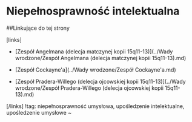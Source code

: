 # Niepełnosprawność intelektualna





##Linkujące do tej strony

[links]

- [Zespół Angelmana (delecja matczynej kopii 15q11-13)](../Wady wrodzone/Zespół Angelmana (delecja matczynej kopii 15q11-13).md)

- [Zespół Cockayne'a](../Wady wrodzone/Zespół Cockayne'a.md)

- [Zespół Pradera-Willego (delecja ojcowskiej kopii 15q11-13)](../Wady wrodzone/Zespół Pradera-Willego (delecja ojcowskiej kopii 15q11-13).md)


[/links]
!tag: niepełnosprawność umysłowa, upośledzenie intelektualne, upośledzenie umysłowe
~

